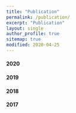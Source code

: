 ```yaml
---
title: "Publication"
permalink: /publication/
excerpt: "Publication"
layout: single
author_profile: true
sitemap: true
modified: 2020-04-25
---
```


#### 2020

#### 2019

#### 2018

#### 2017

